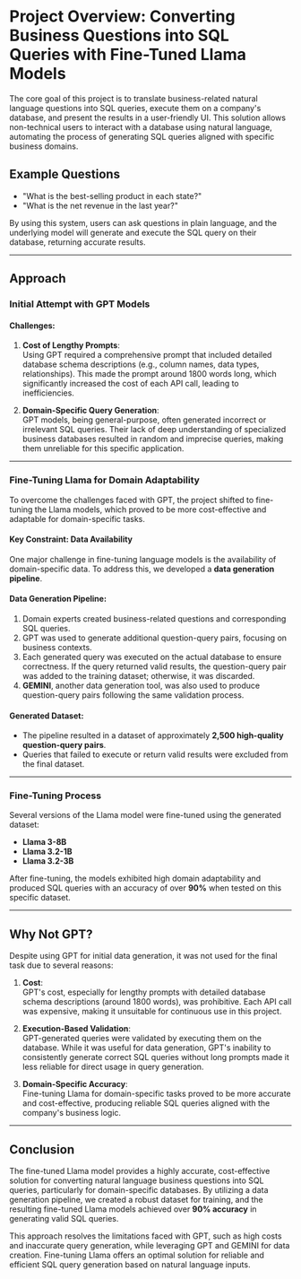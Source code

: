 # Project Overview: Converting Business Questions into SQL Queries with Fine-Tuned Llama Models

The core goal of this project is to translate business-related natural language questions into SQL queries, execute them on a company's database, and present the results in a user-friendly UI. This solution allows non-technical users to interact with a database using natural language, automating the process of generating SQL queries aligned with specific business domains.

## Example Questions
- "What is the best-selling product in each state?"
- "What is the net revenue in the last year?"

By using this system, users can ask questions in plain language, and the underlying model will generate and execute the SQL query on their database, returning accurate results.

---

## Approach

### Initial Attempt with GPT Models
#### Challenges:
1. **Cost of Lengthy Prompts**:  
   Using GPT required a comprehensive prompt that included detailed database schema descriptions (e.g., column names, data types, relationships). This made the prompt around 1800 words long, which significantly increased the cost of each API call, leading to inefficiencies.
   
2. **Domain-Specific Query Generation**:  
   GPT models, being general-purpose, often generated incorrect or irrelevant SQL queries. Their lack of deep understanding of specialized business databases resulted in random and imprecise queries, making them unreliable for this specific application.

---

### Fine-Tuning Llama for Domain Adaptability
To overcome the challenges faced with GPT, the project shifted to fine-tuning the Llama models, which proved to be more cost-effective and adaptable for domain-specific tasks.

#### Key Constraint: Data Availability
One major challenge in fine-tuning language models is the availability of domain-specific data. To address this, we developed a **data generation pipeline**.

#### Data Generation Pipeline:
1. Domain experts created business-related questions and corresponding SQL queries.
2. GPT was used to generate additional question-query pairs, focusing on business contexts.
3. Each generated query was executed on the actual database to ensure correctness. If the query returned valid results, the question-query pair was added to the training dataset; otherwise, it was discarded.
4. **GEMINI**, another data generation tool, was also used to produce question-query pairs following the same validation process.

#### Generated Dataset:
- The pipeline resulted in a dataset of approximately **2,500 high-quality question-query pairs**.
- Queries that failed to execute or return valid results were excluded from the final dataset.

---

### Fine-Tuning Process
Several versions of the Llama model were fine-tuned using the generated dataset:
- **Llama 3-8B**
- **Llama 3.2-1B**
- **Llama 3.2-3B**

After fine-tuning, the models exhibited high domain adaptability and produced SQL queries with an accuracy of over **90%** when tested on this specific dataset.

---

## Why Not GPT?

Despite using GPT for initial data generation, it was not used for the final task due to several reasons:

1. **Cost**:  
   GPT's cost, especially for lengthy prompts with detailed database schema descriptions (around 1800 words), was prohibitive. Each API call was expensive, making it unsuitable for continuous use in this project.

2. **Execution-Based Validation**:  
   GPT-generated queries were validated by executing them on the database. While it was useful for data generation, GPT's inability to consistently generate correct SQL queries without long prompts made it less reliable for direct usage in query generation.

3. **Domain-Specific Accuracy**:  
   Fine-tuning Llama for domain-specific tasks proved to be more accurate and cost-effective, producing reliable SQL queries aligned with the company's business logic.

---

## Conclusion
The fine-tuned Llama model provides a highly accurate, cost-effective solution for converting natural language business questions into SQL queries, particularly for domain-specific databases. By utilizing a data generation pipeline, we created a robust dataset for training, and the resulting fine-tuned Llama models achieved over **90% accuracy** in generating valid SQL queries.

This approach resolves the limitations faced with GPT, such as high costs and inaccurate query generation, while leveraging GPT and GEMINI for data creation. Fine-tuning Llama offers an optimal solution for reliable and efficient SQL query generation based on natural language inputs.
